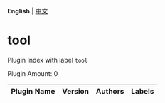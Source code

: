 **English** | [中文](readme-zh_cn.md)

# tool

Plugin Index with label `tool`

Plugin Amount: 0

| Plugin Name | Version | Authors | Labels |
| --- | --- | --- | --- |
